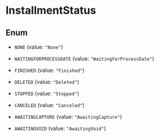 
# InstallmentStatus

## Enum


* `NONE` (value: `"None"`)

* `WAITINGFORPROCESSDATE` (value: `"WaitingForProcessDate"`)

* `FINISHED` (value: `"Finished"`)

* `DELETED` (value: `"Deleted"`)

* `STOPPED` (value: `"Stopped"`)

* `CANCELED` (value: `"Canceled"`)

* `AWAITINGCAPTURE` (value: `"AwaitingCapture"`)

* `AWAITINGVOID` (value: `"AwaitingVoid"`)



